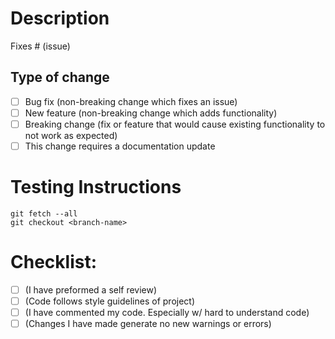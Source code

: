 # Description
Fixes # (issue)
## Type of change
- [ ] Bug fix (non-breaking change which fixes an issue)
- [ ] New feature (non-breaking change which adds functionality)
- [ ] Breaking change (fix or feature that would cause existing functionality to not work as expected)
- [ ] This change requires a documentation update
# Testing Instructions
```
git fetch --all
git checkout <branch-name>
```

# Checklist:
- [ ] (I have preformed a self review)
- [ ] (Code follows style guidelines of project)
- [ ] (I have commented my code. Especially w/ hard to understand code)
- [ ] (Changes I have made generate no new warnings or errors)
